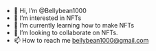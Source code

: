 - 👋 Hi, I’m @Bellybean1000
- 👀 I’m interested in NFTs
- 🌱 I’m currently learning how to make NFTs
- 💞️ I’m looking to collaborate on NFTs.
- 📫 How to reach me bellybean1000@gmail.com

<!---
Bellybean1000/Bellybean1000 is a ✨ special ✨ repository because its `README.md` (this file) appears on your GitHub profile.
You can click the Preview link to take a look at your changes.
--->
